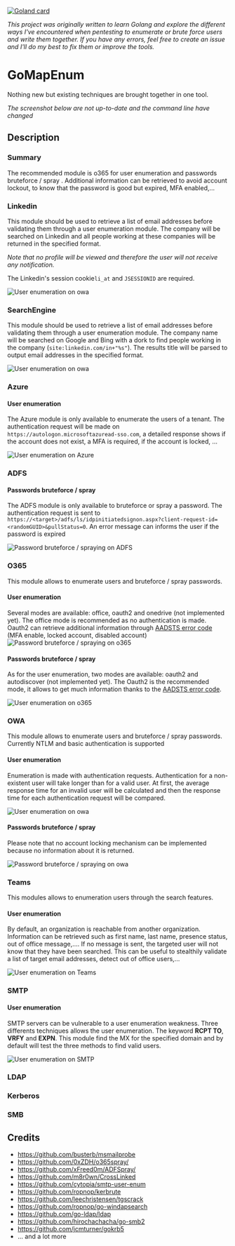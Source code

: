 [![Goland card](https://goreportcard.com/badge/github.com/nodauf/GoMapEnum)](https://goreportcard.com/report/github.com/nodauf/GoMapEnum)

_This project was originally written to learn Golang and explore the different ways I've encountered when pentesting to enumerate or brute force users and write them together. If you have any errors, feel free to create an issue and I'll do my best to fix them or improve the tools._
# GoMapEnum

Nothing new but existing techniques are brought together in one tool.

*The screenshot below are not up-to-date and the command line have changed*

## Description

### Summary
The recommended module is o365 for user enumeration and passwords bruteforce / spray . Additional information can be retrieved to avoid account lockout, to know that the password is good but expired, MFA enabled,...


### Linkedin
This module should be used to retrieve a list of email addresses before validating them through a user enumeration module.
The company will be searched on Linkedin and all people working at these companies will be returned in the specified format.

_Note that no profile will be viewed and therefore the user will not receive any notification._

The Linkedin's session cookie`li_at` and `JSESSIONID` are required.

![User enumeration on owa](./images/linkedin-gather.png)

### SearchEngine
This module should be used to retrieve a list of email addresses before validating them through a user enumeration module.
The company name will be searched on Google and Bing with a dork to find people working in the company (`site:linkedin.com/in+"%s"`). The results title will be parsed to output email addresses in the specified format.

![User enumeration on owa](./images/searchEngine-gather.png)

### Azure
#### User enumeration
The Azure module is only available to enumerate the users of a tenant. The authentication request will be made on `https://autologon.microsoftazuread-sso.com`, a detailed response shows if the account does not exist, a MFA is required, if the account is locked, ...

![User enumeration on Azure](./images/azure-UserEnum.png)


### ADFS
#### Passwords bruteforce / spray
The ADFS module is only available to bruteforce or spray a password. The authentication request is sent to `https://<target>/adfs/ls/idpinitiatedsignon.aspx?client-request-id=<randomGUID>&pullStatus=0`. An error message can informs the user if the password is expired

![Password bruteforce / spraying on ADFS](./images/adfs-brute.png)

### O365
This module allows to enumerate users and bruteforce / spray passwords. 

#### User enumeration
Several modes are available: office, oauth2 and onedrive (not implemented yet). The office mode is recommended as no authentication is made. Oauth2 can retrieve additional information through [AADSTS error code](https://docs.microsoft.com/en-us/azure/active-directory/develop/reference-aadsts-error-codes) (MFA enable, locked account, disabled account)
![Password bruteforce / spraying on o365](./images/o365-UserEnum.png)

#### Passwords bruteforce / spray
As for the user enumeration, two modes are available: oauth2 and autodiscover (not implemented yet). The Oauth2 is the recommended mode, it allows to get much information thanks to the [AADSTS error code](https://docs.microsoft.com/en-us/azure/active-directory/develop/reference-aadsts-error-codes).

![User enumeration on o365](./images/o365-brute.png)

### OWA
This module allows to enumerate users and bruteforce / spray passwords. 
Currently NTLM and basic authentication is supported

#### User enumeration
Enumeration is made with authentication requests. Authentication for a non-existent user will take longer than for a valid user. At first, the average response time for an invalid user will be calculated and then the response time for each authentication request will be compared.

![User enumeration on owa](./images/owa-UserEnum.png)

#### Passwords bruteforce / spray
Please note that no account locking mechanism can be implemented because no information about it is returned.

![Password bruteforce / spraying on owa](./images/owa-brute.png)

### Teams
This modules allows to enumeration users through the search features.

#### User enumeration
By default, an organization is reachable from another organization. Information can be retrieved such as first name, last name, presence status, out of office message,.... If no message is sent, the targeted user will not know that they have been searched. This can be useful to stealthily validate a list of target email addresses, detect out of office users,...

![User enumeration on Teams](./images/teams-UserEnum.png)

### SMTP

#### User enumeration

SMTP servers can be vulnerable to a user enumeration weakness. Three differents techniques allows the user enumeration. The keyword **RCPT TO**, **VRFY** and **EXPN**. This module find the MX for the specified domain and by default will test the three methods to find valid users.

![User enumeration on SMTP](./images/smtp-UserEnum.png)

### LDAP

### Kerberos

### SMB

## Credits
- https://github.com/busterb/msmailprobe
- https://github.com/0xZDH/o365spray/
- https://github.com/xFreed0m/ADFSpray/
- https://github.com/m8r0wn/CrossLinked
- https://github.com/cytopia/smtp-user-enum
- https://github.com/ropnop/kerbrute
- https://github.com/leechristensen/tgscrack
- https://github.com/ropnop/go-windapsearch
- https://github.com/go-ldap/ldap
- https://github.com/hirochachacha/go-smb2
- https://github.com/jcmturner/gokrb5
- ... and a lot more
